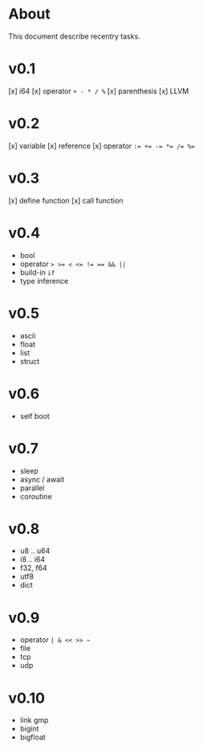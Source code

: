 # About 
This document describe recentry tasks.

# v0.1
[x] i64
[x] operator `+ - * / %`
[x] parenthesis
[x] LLVM

# v0.2
[x] variable
[x] reference
[x] operator `:= += -= *= /= %=`

# v0.3
[x] define function
[x] call function

# v0.4
- bool
- operator `> >= < <= != == && ||`
- build-in `if`
- type inference

# v0.5
- ascii
- float
- list
- struct

# v0.6
- self boot

# v0.7
- sleep
- async / await
- parallel
- coroutine

# v0.8
- u8 .. u64
- i8 .. i64
- f32, f64
- utf8
- dict

# v0.9
- operator `| & << >> ~`
- file
- tcp
- udp

# v0.10
- link gmp
- bigint
- bigfloat
